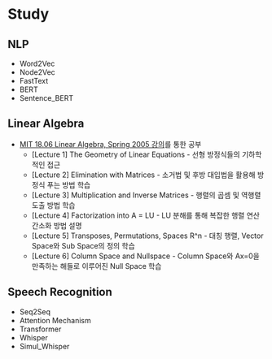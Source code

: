 # Study
## NLP
- Word2Vec
- Node2Vec
- FastText
- BERT
- Sentence_BERT

## Linear Algebra
- [MIT 18.06 Linear Algebra, Spring 2005 강의](https://youtube.com/playlist?list=PLE7DDD91010BC51F8&si=xhU9hwC8e3WewbKC)를 통한 공부
  - [Lecture 1] The Geometry of Linear Equations - 선형 방정식들의 기하학적인 접근 
  - [Lecture 2] Elimination with Matrices - 소거법 및 후방 대입법을 활용해 방정식 푸는 방법 학습
  - [Lecture 3] Multiplication and Inverse Matrices - 행렬의 곱셈 및 역행렬 도출 방법 학습
  - [Lecture 4] Factorization into A = LU - LU 분해를 통해 복잡한 행렬 연산 간소화 방법 설명
  - [Lecture 5] Transposes, Permutations, Spaces R^n - 대칭 행렬, Vector Space와 Sub Space의 정의 학습
  - [Lecture 6] Column Space and Nullspace - Column Space와 Ax=0을 만족하는 해들로 이루어진 Null Space 학습



## Speech Recognition
- Seq2Seq
- Attention Mechanism
- Transformer
- Whisper
- Simul_Whisper
